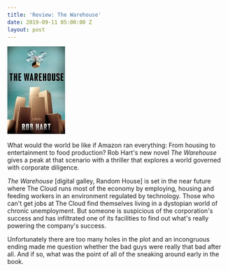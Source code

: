```yaml
---
title: 'Review: The Warehouse'
date: 2019-09-11 05:00:00 Z
layout: post
---
```


![](/assets/images/414BaNIxqaL-132x200.jpg)

What would the world be like if Amazon ran everything: From housing to entertainment to food production? Rob Hart's new novel _The Warehouse_ gives a peak at that scenario with a thriller that explores a world governed with corporate diligence.

_The Warehouse_ \[digital galley, Random House\] is set in the near future where The Cloud runs most of the economy by employing, housing and feeding workers in an environment regulated by technology. Those who can't get jobs at The Cloud find themselves living in a dystopian world of chronic unemployment. But someone is suspicious of the corporation's success and has infiltrated one of its facilities to find out what's really powering the company's success.

Unfortunately there are too many holes in the plot and an incongruous ending made me question whether the bad guys were really that bad after all. And if so, what was the point of all of the sneaking around early in the book.
